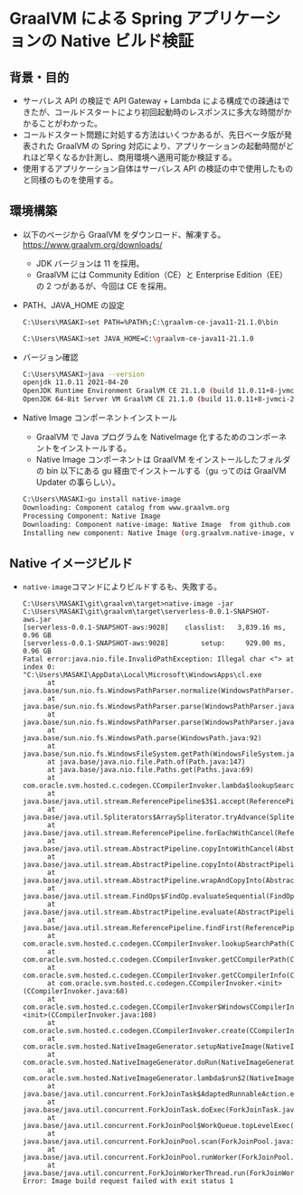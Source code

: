 # GraalVM による Spring アプリケーションの Native ビルド検証

## 背景・目的

- サーバレス API の検証で API Gateway + Lambda による構成での疎通はできたが、コールドスタートにより初回起動時のレスポンスに多大な時間がかかることがわかった。
- コールドスタート問題に対処する方法はいくつかあるが、先日ベータ版が発表された GraalVM の Spring 対応により、アプリケーションの起動時間がどれほど早くなるか計測し、商用環境へ適用可能か検証する。
- 使用するアプリケーション自体はサーバレス API の検証の中で使用したものと同様のものを使用する。

## 環境構築

- 以下のページから GraalVM をダウンロード、解凍する。  
  https://www.graalvm.org/downloads/
  - JDK バージョンは 11 を採用。
  - GraalVM には Community Edition（CE）と Enterprise Edition（EE）の 2 つがあるが、今回は CE を採用。
- PATH、JAVA_HOME の設定

  ```sh
  C:\Users\MASAKI>set PATH=%PATH%;C:\graalvm-ce-java11-21.1.0\bin

  C:\Users\MASAKI>set JAVA_HOME=C:\graalvm-ce-java11-21.1.0
  ```

- バージョン確認
  ```sh
  C:\Users\MASAKI>java --version
  openjdk 11.0.11 2021-04-20
  OpenJDK Runtime Environment GraalVM CE 21.1.0 (build 11.0.11+8-jvmci-21.1-b05)
  OpenJDK 64-Bit Server VM GraalVM CE 21.1.0 (build 11.0.11+8-jvmci-21.1-b05, mixed mode, sharing)
  ```
- Native Image コンポーネントインストール
  - GraalVM で Java プログラムを NativeImage 化するためのコンポーネントをインストールする。
  - Native Image コンポーネントは GraalVM をインストールしたフォルダの bin 以下にある gu 経由でインストールする（gu ってのは GraalVM Updater の事らしい）。
  ```sh
  C:\Users\MASAKI>gu install native-image
  Downloading: Component catalog from www.graalvm.org
  Processing Component: Native Image
  Downloading: Component native-image: Native Image  from github.com
  Installing new component: Native Image (org.graalvm.native-image, version 21.1.0)
  ```

## Native イメージビルド

- `native-image`コマンドによりビルドするも、失敗する。
  ```
  C:\Users\MASAKI\git\graalvm\target>native-image -jar C:\Users\MASAKI\git\graalvm\target\serverless-0.0.1-SNAPSHOT-aws.jar
  [serverless-0.0.1-SNAPSHOT-aws:9028]    classlist:   3,839.16 ms,  0.96 GB
  [serverless-0.0.1-SNAPSHOT-aws:9028]        setup:     929.00 ms,  0.96 GB
  Fatal error:java.nio.file.InvalidPathException: Illegal char <"> at index 0: "C:\Users\MASAKI\AppData\Local\Microsoft\WindowsApps\cl.exe
        at java.base/sun.nio.fs.WindowsPathParser.normalize(WindowsPathParser.java:182)
        at java.base/sun.nio.fs.WindowsPathParser.parse(WindowsPathParser.java:153)
        at java.base/sun.nio.fs.WindowsPathParser.parse(WindowsPathParser.java:77)
        at java.base/sun.nio.fs.WindowsPath.parse(WindowsPath.java:92)
        at java.base/sun.nio.fs.WindowsFileSystem.getPath(WindowsFileSystem.java:229)
        at java.base/java.nio.file.Path.of(Path.java:147)
        at java.base/java.nio.file.Paths.get(Paths.java:69)
        at com.oracle.svm.hosted.c.codegen.CCompilerInvoker.lambda$lookupSearchPath$1(CCompilerInvoker.java:485)
        at java.base/java.util.stream.ReferencePipeline$3$1.accept(ReferencePipeline.java:195)
        at java.base/java.util.Spliterators$ArraySpliterator.tryAdvance(Spliterators.java:958)
        at java.base/java.util.stream.ReferencePipeline.forEachWithCancel(ReferencePipeline.java:127)
        at java.base/java.util.stream.AbstractPipeline.copyIntoWithCancel(AbstractPipeline.java:502)
        at java.base/java.util.stream.AbstractPipeline.copyInto(AbstractPipeline.java:488)
        at java.base/java.util.stream.AbstractPipeline.wrapAndCopyInto(AbstractPipeline.java:474)
        at java.base/java.util.stream.FindOps$FindOp.evaluateSequential(FindOps.java:150)
        at java.base/java.util.stream.AbstractPipeline.evaluate(AbstractPipeline.java:234)
        at java.base/java.util.stream.ReferencePipeline.findFirst(ReferencePipeline.java:543)
        at com.oracle.svm.hosted.c.codegen.CCompilerInvoker.lookupSearchPath(CCompilerInvoker.java:487)
        at com.oracle.svm.hosted.c.codegen.CCompilerInvoker.getCCompilerPath(CCompilerInvoker.java:497)
        at com.oracle.svm.hosted.c.codegen.CCompilerInvoker.getCCompilerInfo(CCompilerInvoker.java:345)
        at com.oracle.svm.hosted.c.codegen.CCompilerInvoker.<init>(CCompilerInvoker.java:68)
        at com.oracle.svm.hosted.c.codegen.CCompilerInvoker$WindowsCCompilerInvoker.<init>(CCompilerInvoker.java:108)
        at com.oracle.svm.hosted.c.codegen.CCompilerInvoker.create(CCompilerInvoker.java:82)
        at com.oracle.svm.hosted.NativeImageGenerator.setupNativeImage(NativeImageGenerator.java:902)
        at com.oracle.svm.hosted.NativeImageGenerator.doRun(NativeImageGenerator.java:580)
        at com.oracle.svm.hosted.NativeImageGenerator.lambda$run$2(NativeImageGenerator.java:495)
        at java.base/java.util.concurrent.ForkJoinTask$AdaptedRunnableAction.exec(ForkJoinTask.java:1407)
        at java.base/java.util.concurrent.ForkJoinTask.doExec(ForkJoinTask.java:290)
        at java.base/java.util.concurrent.ForkJoinPool$WorkQueue.topLevelExec(ForkJoinPool.java:1020)
        at java.base/java.util.concurrent.ForkJoinPool.scan(ForkJoinPool.java:1656)
        at java.base/java.util.concurrent.ForkJoinPool.runWorker(ForkJoinPool.java:1594)
        at java.base/java.util.concurrent.ForkJoinWorkerThread.run(ForkJoinWorkerThread.java:183)
  Error: Image build request failed with exit status 1
  ```

```

```
